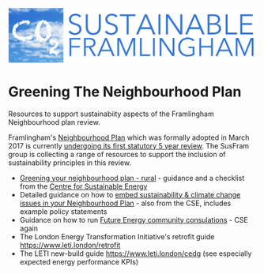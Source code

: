 ![Banner](banner.jpg)

# Greening The Neighbourhood Plan
Resources to support sustainabiity aspects of the Framlingham Neighbourhood plan review.

Framlingham's [Neighbourhood Plan](https://framlingham.com/framlingham-neighbourhood-plan/) which was formally adopted in March 2017 is currently [undergoing its first statutory 5 year review](https://framlingham.com/neighbourhood-plan-review-committee/). The SusFram group is collecting a range of resources to support the inclusion of sustainability principles in this review.

 * [Greening your neighbourhood plan - rural](https://www.cse.org.uk/downloads/file/how-green-is-my-plan-rural.pdf) - guidance and a checklist from the [Centre for Sustainable Energy](https://www.cse.org.uk/local-energy/neighbourhood-plans)
 * Detailed guidance on how to [embed sustainability & climate change issues in your Neighbourhood Plan](https://www.cse.org.uk/downloads/file/neighbourhood-planning-in-a-climate-emergency-feb-2020.pdf) - also from the CSE, includes example policy statements
 * Guidance on how to run [Future Energy community consulations](https://www.cse.org.uk/projects/view/1315) - CSE again
 * The London Energy Transformation Initiative's retrofit guide https://www.leti.london/retrofit
 * The LETI new-build guide https://www.leti.london/cedg (see especially expected energy performance KPIs)
